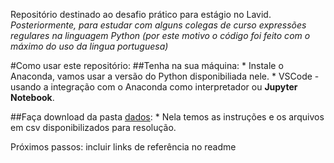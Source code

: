 Repositório destinado ao desafio prático para estágio no Lavid.
_Posteriormente, para estudar com alguns colegas de curso expressões regulares na linguagem Python (por este motivo o código foi feito com o máximo do uso da lingua portuguesa)_

#Como usar este repositório:
  ##Tenha na sua máquina:
      * Instale o Anaconda, vamos usar a versão do Python disponibiliada nele.
      * VSCode - usando a integração com o Anaconda como interpretador ou **Jupyter Notebook**. 
      
  ##Faça download da pasta [dados](https://github.com/elayni/desafio-lavid/tree/master/dados):
      * Nela temos as instruções e os arquivos em csv disponibilizados para resolução. 
      
      
  Próximos passos:
   incluir links de referência no readme
   
         


